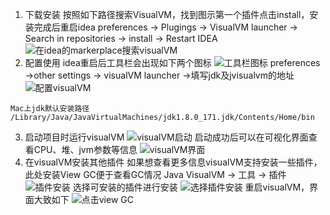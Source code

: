 
1. 下载安装
按照如下路径搜索VisualVM，找到图示第一个插件点击install，安装完成后重启idea
preferences -> Plugings -> VisualVM launcher -> Search in repositories  ->  install ->  Restart IDEA
![在idea的markerplace搜索visualVM](https://upload-images.jianshu.io/upload_images/20792523-c46c8574f6b02bd9.png?imageMogr2/auto-orient/strip%7CimageView2/2/w/1240)
2. 配置使用
idea重启后工具栏会出现如下两个图标
![工具栏图标](https://upload-images.jianshu.io/upload_images/20792523-440ca513a082dceb.png?imageMogr2/auto-orient/strip%7CimageView2/2/w/1240)
preferences ->other settings -> visualVM launcher ->填写jdk及jvisualvm的地址
![配置visualVM](https://upload-images.jianshu.io/upload_images/20792523-8e353873e7feeb47.png?imageMogr2/auto-orient/strip%7CimageView2/2/w/1240)
```
Mac上jdk默认安装路径
/Library/Java/JavaVirtualMachines/jdk1.8.0_171.jdk/Contents/Home/bin
```
3. 启动项目时运行visualVM
![visualVM启动](https://upload-images.jianshu.io/upload_images/20792523-72042b725f4152a1.png?imageMogr2/auto-orient/strip%7CimageView2/2/w/1240)
启动成功后可以在可视化界面查看CPU、堆、jvm参数等信息
![visualVM界面](https://upload-images.jianshu.io/upload_images/20792523-7afaa3d2c11fab5a.png?imageMogr2/auto-orient/strip%7CimageView2/2/w/1240)
4. 在visualVM安装其他插件
如果想查看更多信息visualVM支持安装一些插件，此处安装View GC便于查看GC情况
Java VisualVM -> 工具 -> 插件
![插件安装](https://upload-images.jianshu.io/upload_images/20792523-7ad9fb5e9e69ba18.png?imageMogr2/auto-orient/strip%7CimageView2/2/w/1240)
选择可安装的插件进行安装
![选择插件安装](https://upload-images.jianshu.io/upload_images/20792523-e54ada3d974e8dcc.png?imageMogr2/auto-orient/strip%7CimageView2/2/w/1240)
重启visualVM，界面大致如下
![点击view GC](https://upload-images.jianshu.io/upload_images/20792523-9cd7a2f86faba0f8.png?imageMogr2/auto-orient/strip%7CimageView2/2/w/1240)
